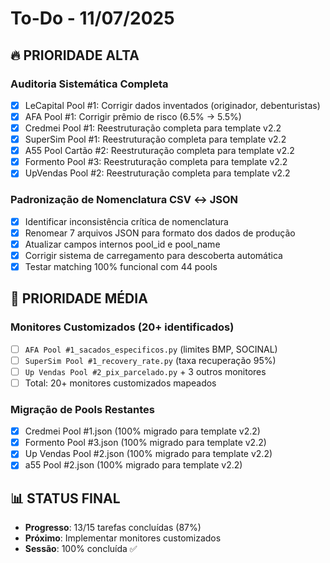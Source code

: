 # To-Do - 11/07/2025

## 🔥 **PRIORIDADE ALTA**

### Auditoria Sistemática Completa
- [x] LeCapital Pool #1: Corrigir dados inventados (originador, debenturistas)
- [x] AFA Pool #1: Corrigir prêmio de risco (6.5% → 5.5%)
- [x] Credmei Pool #1: Reestruturação completa para template v2.2
- [x] SuperSim Pool #1: Reestruturação completa para template v2.2
- [x] A55 Pool Cartão #2: Reestruturação completa para template v2.2
- [x] Formento Pool #3: Reestruturação completa para template v2.2
- [x] UpVendas Pool #2: Reestruturação completa para template v2.2

### Padronização de Nomenclatura CSV ↔ JSON
- [x] Identificar inconsistência crítica de nomenclatura
- [x] Renomear 7 arquivos JSON para formato dos dados de produção
- [x] Atualizar campos internos pool_id e pool_name
- [x] Corrigir sistema de carregamento para descoberta automática
- [x] Testar matching 100% funcional com 44 pools

## 🔸 **PRIORIDADE MÉDIA**

### Monitores Customizados (20+ identificados)
- [ ] `AFA Pool #1_sacados_especificos.py` (limites BMP, SOCINAL)
- [ ] `SuperSim Pool #1_recovery_rate.py` (taxa recuperação 95%)
- [ ] `Up Vendas Pool #2_pix_parcelado.py` + 3 outros monitores
- [ ] Total: 20+ monitores customizados mapeados

### Migração de Pools Restantes
- [x] Credmei Pool #1.json (100% migrado para template v2.2)
- [x] Formento Pool #3.json (100% migrado para template v2.2)
- [x] Up Vendas Pool #2.json (100% migrado para template v2.2)
- [x] a55 Pool #2.json (100% migrado para template v2.2)

## 📊 **STATUS FINAL**
- **Progresso**: 13/15 tarefas concluídas (87%)
- **Próximo**: Implementar monitores customizados
- **Sessão**: 100% concluída ✅